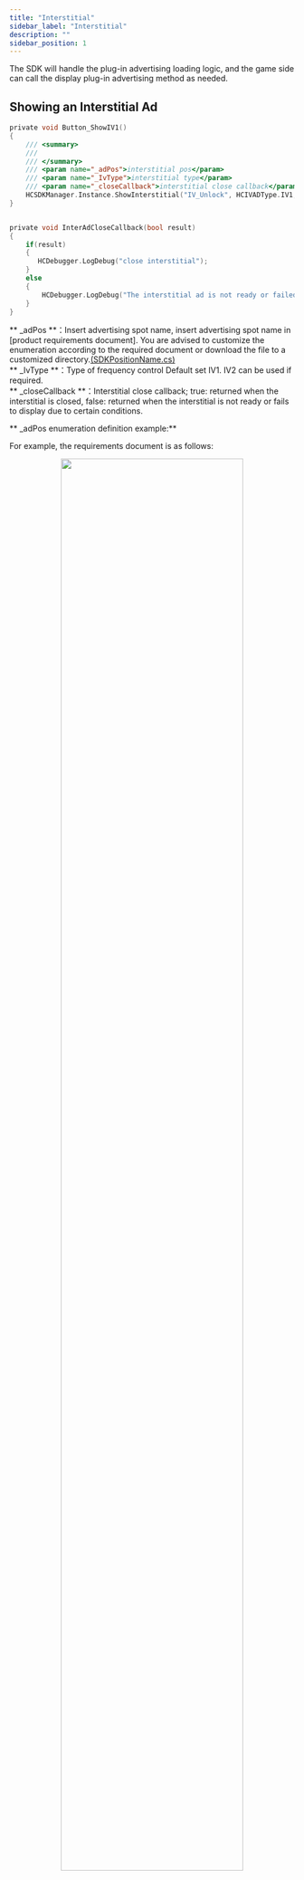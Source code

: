 ```yaml
---
title: "Interstitial"
sidebar_label: "Interstitial"
description: ""
sidebar_position: 1
---
```


The SDK will handle the plug-in advertising loading logic, and the game side can call the display plug-in advertising method as needed.

## Showing an Interstitial Ad
```c
private void Button_ShowIV1()
{
    /// <summary>
    /// 
    /// </summary>
    /// <param name="_adPos">interstitial pos</param>
    /// <param name="_IvType">interstitial type</param>
    /// <param name="_closeCallback">interstitial close callback</param>
    HCSDKManager.Instance.ShowInterstitial("IV_Unlock", HCIVADType.IV1, Action _closeCallback);
}


private void InterAdCloseCallback(bool result)
{
    if(result)
    {
       HCDebugger.LogDebug("close interstitial");
    }
    else
    {
        HCDebugger.LogDebug("The interstitial ad is not ready or failed to display due to certain conditions");
    }
}
```

** _adPos **：Insert advertising spot name, insert advertising spot name in [product requirements document]. You are advised to customize the enumeration according to the required document or download the file to a customized directory.[(SDKPositionName.cs)](https://touka-artifacts.oss-cn-beijing.aliyuncs.com/TKG%20%E5%8F%91%E8%A1%8C%E6%8A%80%E6%9C%AF/Hachi%20SDK/SDKPositionName.cs)<br/>
** _IvType **：Type of frequency control Default set IV1. IV2 can be used if required.<br/>
** _closeCallback **：Interstitial close callback; true: returned when the interstitial is closed, false: returned when the interstitial is not ready or fails to display due to certain conditions.


** _adPos enumeration definition example:**<br/>

For example, the requirements document is as follows:

<center>

<img src="../../img/HCSDK/image59.png" width="80%" height="80%"/>

</center>

** e.g：**<br/>

```c
public enum HCIVPositionName
{
    IV_Success,
    IV_Fail
}

HCSDKManager.Instance.ShowInterstitial(HCIVPositionName.IV_Unlock.ToString(), HCIVADType.IV1,(result)=> 
{
    if(result)
    {
       HCDebugger.LogDebug("close interstitial");
    }
    else
    {
        HCDebugger.LogDebug("The interstitial ad is not ready or failed to display due to certain conditions");
    }
});
```



